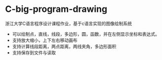 # C-big-program-drawing
浙江大学C语言程序设计课程作业，基于c语言实现的图像绘制系统

- 可以绘制点，直线，线段，多边形，圆，函数，并在左侧显示坐标和表达式。
- 支持放大缩小，上下左右移动画布
- 支持计算线段距离，两点距离，两线夹角，多边形面积
- 支持保存到文件与读取
